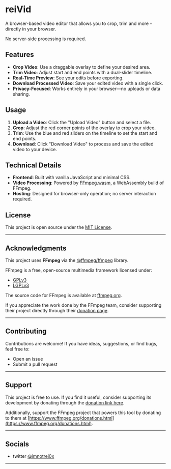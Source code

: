 # reiVid

A browser-based video editor that allows you to crop, trim and more - directly in your browser. 

No server-side processing is required.

## Features
- **Crop Video**: Use a draggable overlay to define your desired area.
- **Trim Video**: Adjust start and end points with a dual-slider timeline.
- **Real-Time Preview**: See your edits before exporting.
- **Download Processed Video**: Save your edited video with a single click.
- **Privacy-Focused**: Works entirely in your browser—no uploads or data sharing.

## Usage
1. **Upload a Video**: Click the "Upload Video" button and select a file.
2. **Crop**: Adjust the red corner points of the overlay to crop your video.
3. **Trim**: Use the blue and red sliders on the timeline to set the start and end points.
4. **Download**: Click "Download Video" to process and save the edited video to your device.

## Technical Details
- **Frontend**: Built with vanilla JavaScript and minimal CSS.
- **Video Processing**: Powered by [FFmpeg.wasm](https://github.com/ffmpegwasm/ffmpeg.wasm), a WebAssembly build of FFmpeg.
- **Hosting**: Designed for browser-only operation; no server interaction required.

## License
This project is open source under the [MIT License](./LICENSE).

---

## Acknowledgments
This project uses **FFmpeg** via the [@ffmpeg/ffmpeg](https://github.com/ffmpegwasm/ffmpeg.wasm) library.

FFmpeg is a free, open-source multimedia framework licensed under:
- [GPLv3](https://www.gnu.org/licenses/gpl-3.0.html) 
- [LGPLv3](https://www.gnu.org/licenses/lgpl-3.0.html)

The source code for FFmpeg is available at [ffmpeg.org](https://ffmpeg.org/).

If you appreciate the work done by the FFmpeg team, consider supporting their project directly through their [donation page](https://www.ffmpeg.org/donations.html).

---

## Contributing
Contributions are welcome! If you have ideas, suggestions, or find bugs, feel free to:
- Open an issue
- Submit a pull request

---

## Support
This project is free to use. If you find it useful, consider supporting its development by donating through the [donation link here](https://reivid.vercel.app/donate.html).

Additionally, support the FFmpeg project that powers this tool by donating to them at [https://www.ffmpeg.org/donations.html](https://www.ffmpeg.org/donations.html).

---

## Socials
- twitter [@imnotrei0x](https://x.com/reiloaded)

---
